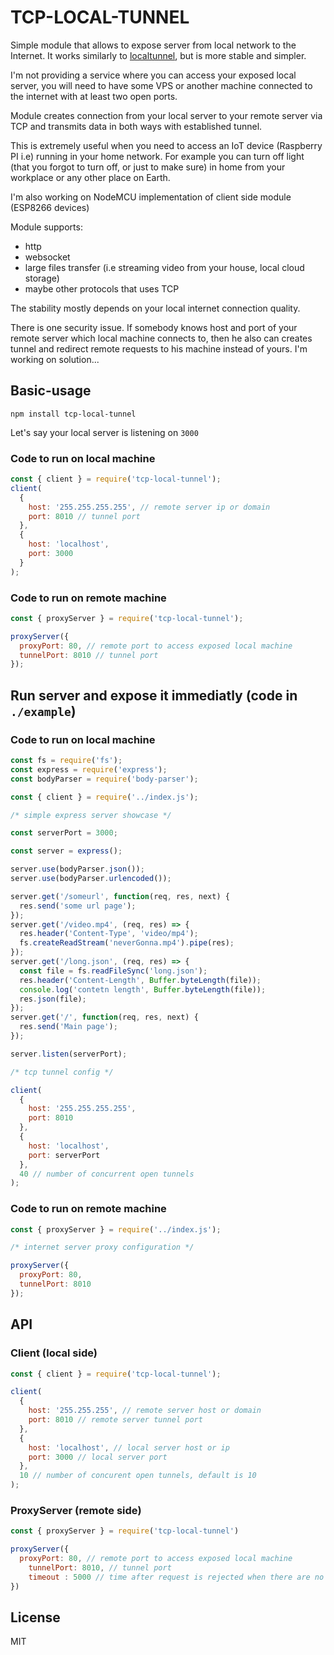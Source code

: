 # TCP-LOCAL-TUNNEL

Simple module that allows to expose server from local network to the Internet.
It works similarly to [localtunnel](https://github.com/localtunnel/localtunnel), but is more stable and simpler.

I'm not providing a service where you can access your exposed local server, you will need to have some VPS or another machine connected to the internet with at least two open ports.

Module creates connection from your local server to your remote server via TCP and transmits data in both ways with established tunnel.

This is extremely useful when you need to access an IoT device (Raspberry PI i.e) running in your home network. For example you can turn off light (that you forgot to turn off, or just to make sure) in home from your workplace or any other place on Earth.

I'm also working on NodeMCU implementation of client side module (ESP8266 devices)

Module supports:

* http
* websocket
* large files transfer (i.e streaming video from your house, local cloud storage)
* maybe other protocols that uses TCP

The stability mostly depends on your local internet connection quality.

There is one security issue. If somebody knows host and port of your remote server which local machine connects to, then he also can creates tunnel and redirect remote requests to his machine instead of yours. I'm working on solution...

## Basic-usage

`npm install tcp-local-tunnel`

Let's say your local server is listening on `3000`

### Code to run on local machine

```javascript
const { client } = require('tcp-local-tunnel');
client(
  {
    host: '255.255.255.255', // remote server ip or domain
    port: 8010 // tunnel port
  },
  {
    host: 'localhost',
    port: 3000
  }
);
```

### Code to run on remote machine

```javascript
const { proxyServer } = require('tcp-local-tunnel');

proxyServer({
  proxyPort: 80, // remote port to access exposed local machine
  tunnelPort: 8010 // tunnel port
});
```

## Run server and expose it immediatly (code in `./example`)

### Code to run on local machine

```javascript
const fs = require('fs');
const express = require('express');
const bodyParser = require('body-parser');

const { client } = require('../index.js');

/* simple express server showcase */

const serverPort = 3000;

const server = express();

server.use(bodyParser.json());
server.use(bodyParser.urlencoded());

server.get('/someurl', function(req, res, next) {
  res.send('some url page');
});
server.get('/video.mp4', (req, res) => {
  res.header('Content-Type', 'video/mp4');
  fs.createReadStream('neverGonna.mp4').pipe(res);
});
server.get('/long.json', (req, res) => {
  const file = fs.readFileSync('long.json');
  res.header('Content-Length', Buffer.byteLength(file));
  console.log('contetn length', Buffer.byteLength(file));
  res.json(file);
});
server.get('/', function(req, res, next) {
  res.send('Main page');
});

server.listen(serverPort);

/* tcp tunnel config */

client(
  {
    host: '255.255.255.255',
    port: 8010
  },
  {
    host: 'localhost',
    port: serverPort
  },
  40 // number of concurrent open tunnels
);
```

### Code to run on remote machine

```javascript
const { proxyServer } = require('../index.js');

/* internet server proxy configuration */

proxyServer({
  proxyPort: 80,
  tunnelPort: 8010
});
```

## API

### Client (local side)

```javascript
const { client } = require('tcp-local-tunnel');

client(
  {
    host: '255.255.255', // remote server host or domain
    port: 8010 // remote server tunnel port
  },
  {
    host: 'localhost', // local server host or ip
    port: 3000 // local server port
  },
  10 // number of concurent open tunnels, default is 10
);
```

### ProxyServer (remote side)

```javascript
const { proxyServer } = require('tcp-local-tunnel')

proxyServer({
  proxyPort: 80, // remote port to access exposed local machine
    tunnelPort: 8010, // tunnel port
    timeout : 5000 // time after request is rejected when there are no tunnel connections
})
```

## License
MIT
